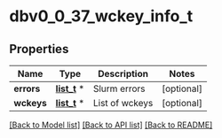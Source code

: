 # dbv0_0_37_wckey_info_t

## Properties
Name | Type | Description | Notes
------------ | ------------- | ------------- | -------------
**errors** | [**list_t**](dbv0_0_37_error.md) \* | Slurm errors | [optional] 
**wckeys** | [**list_t**](dbv0_0_37_wckey.md) \* | List of wckeys | [optional] 

[[Back to Model list]](../README.md#documentation-for-models) [[Back to API list]](../README.md#documentation-for-api-endpoints) [[Back to README]](../README.md)


